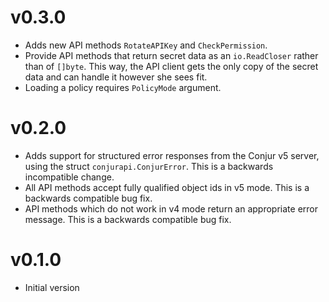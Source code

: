 # v0.3.0

* Adds new API methods `RotateAPIKey` and `CheckPermission`.
* Provide API methods that return secret data as an `io.ReadCloser` rather than of `[]byte`. This way, the API client gets the only copy of the secret data and can handle it however she sees fit.
* Loading a policy requires `PolicyMode` argument.

# v0.2.0

* Adds support for structured error responses from the Conjur v5 server, using the struct `conjurapi.ConjurError`. This is a backwards incompatible change.
* All API methods accept fully qualified object ids in v5 mode. This is a backwards compatible bug fix.
* API methods which do not work in v4 mode return an appropriate error message. This is a backwards compatible bug fix.

# v0.1.0

* Initial version
